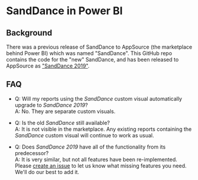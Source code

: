 # SandDance in Power BI

## Background
There was a previous release of SandDance to AppSource (the marketplace behind Power BI) which was named "SandDance".
This GitHub repo contains the code for the "new" SandDance, and has been released to AppSource as ["SandDance 2019"](https://appsource.microsoft.com/en-us/product/power-bi-visuals/WA200000430).

## FAQ
* Q: Will my reports using the *SandDance* custom visual automatically upgrade to *SandDance 2019*?
<br/>A: No. They are separate custom visuals.

* Q: Is the old *SandDance* still available?
<br/>A: It is not visible in the marketplace. Any existing reports containing the *SandDance* custom visual will continue to work as usual.

* Q: Does *SandDance 2019* have all of the functionality from its predecessor?
<br/>A: It is very similar, but not all features have been re-implemented. Please [create an issue](https://github.com/microsoft/SandDance/issues/new) to let us know what missing features you need. We'll do our best to add it.
